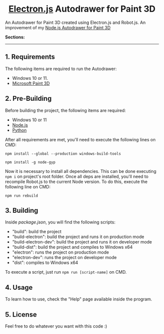 <h1 align="center"><a href="https://www.electronjs.org/">Electron.js</a> Autodrawer for Paint 3D</h1>

An Autodrawer for Paint 3D created using Electron.js and Robot.js. An improvement of my [Node.js Autodrawer for Paint 3D](https://github.com/FelipeFlohr/node-autodrawer)

**Sections:**

---
## 1. Requirements
The following items are required to run the Autodrawer:
- Windows 10 or 11.
- [Microsoft Paint 3D](https://www.microsoft.com/en-us/p/paint-3d/9nblggh5fv99)

## 2. Pre-Building
Before building the project, the following items are required:
- Windows 10 or 11
- [Node.js](https://nodejs.org/en/)
- [Python](https://www.python.org/)

After all requirements are met, you'll need to execute the following lines on CMD:
```
npm install --global --production windows-build-tools
```
```
npm install -g node-gyp
```

Now it is necessary to install all dependencies. This can be done executing ```npm i``` on project's root folder. Once all deps are installed, you'll need to recompile Robot.js to the current Node version. To do this, execute the following line on CMD:
```
npm run rebuild
```

## 3. Building
Inside *package.json*, you will find the following scripts:
- "build": build the project
- "build-electron": build the project and runs it on production mode
- "build-electron-dev": build the project and runs it on developer mode
- "build-dist": build the project and compiles to Windows x64
- "electron": runs the project on production mode
- "electron-dev": runs the project on developer mode
- "dist": compiles to Windows x64

To execute a script, just run ```npm run [script-name]``` on CMD.

## 4. Usage
To learn how to use, check the "Help" page available inside the program.

## 5. License
Feel free to do whatever you want with this code :)